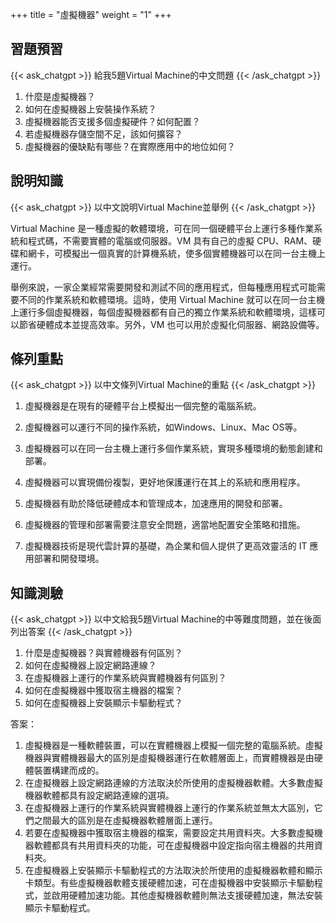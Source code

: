 +++
title = "虛擬機器"
weight = "1"
+++
## 習題預習
{{< ask_chatgpt >}}
給我5題Virtual Machine的中文問題
{{< /ask_chatgpt >}}

1. 什麼是虛擬機器？
2. 如何在虛擬機器上安裝操作系統？
3. 虛擬機器能否支援多個虛擬硬件？如何配置？
4. 若虛擬機器存儲空間不足，該如何擴容？
5. 虛擬機器的優缺點有哪些？在實際應用中的地位如何？   

## 說明知識
{{< ask_chatgpt >}}
以中文說明Virtual Machine並舉例
{{< /ask_chatgpt >}}

Virtual Machine 是一種虛擬的軟體環境，可在同一個硬體平台上運行多種作業系統和程式碼，不需要實體的電腦或伺服器。VM 具有自己的虛擬 CPU、RAM、硬碟和網卡，可模擬出一個真實的計算機系統，使多個實體機器可以在同一台主機上運行。

舉例來說，一家企業經常需要開發和測試不同的應用程式，但每種應用程式可能需要不同的作業系統和軟體環境。這時，使用 Virtual Machine 就可以在同一台主機上運行多個虛擬機器，每個虛擬機器都有自己的獨立作業系統和軟體環境，這樣可以節省硬體成本並提高效率。另外，VM 也可以用於虛擬化伺服器、網路設備等。   

## 條列重點
{{< ask_chatgpt >}}
以中文條列Virtual Machine的重點
{{< /ask_chatgpt >}}

1. 虛擬機器是在現有的硬體平台上模擬出一個完整的電腦系統。

2. 虛擬機器可以運行不同的操作系統，如Windows、Linux、Mac OS等。

3. 虛擬機器可以在同一台主機上運行多個作業系統，實現多種環境的動態創建和部署。

4. 虛擬機器可以實現備份複製，更好地保護運行在其上的系統和應用程序。

5. 虛擬機器有助於降低硬體成本和管理成本，加速應用的開發和部署。

6. 虛擬機器的管理和部署需要注意安全問題，適當地配置安全策略和措施。

7. 虛擬機器技術是現代雲計算的基礎，為企業和個人提供了更高效靈活的 IT 應用部署和開發環境。   

## 知識測驗
{{< ask_chatgpt >}}
以中文給我5題Virtual Machine的中等難度問題，並在後面列出答案
{{< /ask_chatgpt >}}

1. 什麼是虛擬機器？與實體機器有何區別？
2. 如何在虛擬機器上設定網路連線？
3. 在虛擬機器上運行的作業系統與實體機器有何區別？
4. 如何在虛擬機器中獲取宿主機器的檔案？
5. 如何在虛擬機器上安裝顯示卡驅動程式？

答案：
1. 虛擬機器是一種軟體裝置，可以在實體機器上模擬一個完整的電腦系統。虛擬機器與實體機器最大的區別是虛擬機器運行在軟體層面上，而實體機器是由硬體裝置構建而成的。
2. 在虛擬機器上設定網路連線的方法取決於所使用的虛擬機器軟體。大多數虛擬機器軟體都具有設定網路連線的選項。
3. 在虛擬機器上運行的作業系統與實體機器上運行的作業系統並無太大區別，它們之間最大的區別是在虛擬機器軟體層面上運行。
4. 若要在虛擬機器中獲取宿主機器的檔案，需要設定共用資料夾。大多數虛擬機器軟體都具有共用資料夾的功能，可在虛擬機器中設定指向宿主機器的共用資料夾。
5. 在虛擬機器上安裝顯示卡驅動程式的方法取決於所使用的虛擬機器軟體和顯示卡類型。有些虛擬機器軟體支援硬體加速，可在虛擬機器中安裝顯示卡驅動程式，並啟用硬體加速功能。其他虛擬機器軟體則無法支援硬體加速，無法安裝顯示卡驅動程式。   

